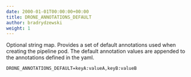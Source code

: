```yaml
---
date: 2000-01-01T00:00:00+00:00
title: DRONE_ANNOTATIONS_DEFAULT
author: bradrydzewski
weight: 1
---
```


Optional string map. Provides a set of default annotations used when creating the pipeline pod. The default annotation values are appended to the annotations defined in the yaml.

```
DRONE_ANNOTATIONS_DEFAULT=keyA:valueA,keyB:valueB
```
